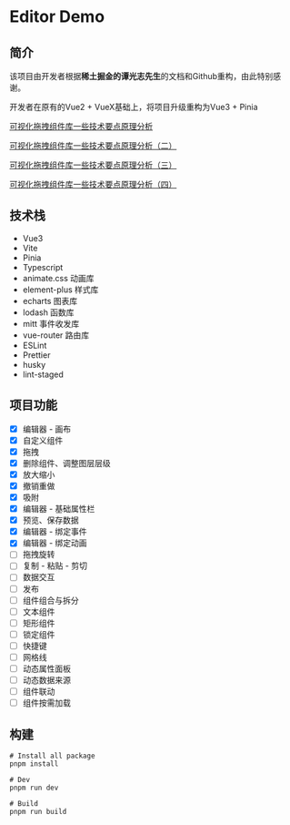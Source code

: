 # Editor Demo

## 简介

该项目由开发者根据**稀土掘金的谭光志先生**的文档和Github重构，由此特别感谢。

开发者在原有的Vue2 + VueX基础上，将项目升级重构为Vue3 + Pinia

[可视化拖拽组件库一些技术要点原理分析](https://github.com/woai3c/Front-end-articles/issues/19)

[可视化拖拽组件库一些技术要点原理分析（二）](https://github.com/woai3c/Front-end-articles/issues/20)

[可视化拖拽组件库一些技术要点原理分析（三）](https://github.com/woai3c/Front-end-articles/issues/21)

[可视化拖拽组件库一些技术要点原理分析（四）](https://github.com/woai3c/Front-end-articles/issues/33)

## 技术栈

- Vue3
- Vite
- Pinia
- Typescript
- animate.css 动画库
- element-plus 样式库
- echarts 图表库
- lodash 函数库
- mitt 事件收发库
- vue-router 路由库
- ESLint
- Prettier
- husky
- lint-staged

## 项目功能

- [x] 编辑器 - 画布
- [x] 自定义组件
- [x] 拖拽
- [x] 删除组件、调整图层层级
- [x] 放大缩小
- [x] 撤销重做
- [x] 吸附
- [x] 编辑器 - 基础属性栏
- [x] 预览、保存数据
- [x] 编辑器 - 绑定事件
- [x] 编辑器 - 绑定动画
- [ ] 拖拽旋转
- [ ] 复制 - 粘贴 - 剪切
- [ ] 数据交互
- [ ] 发布
- [ ] 组件组合与拆分
- [ ] 文本组件
- [ ] 矩形组件
- [ ] 锁定组件
- [ ] 快捷键
- [ ] 网格线
- [ ] 动态属性面板
- [ ] 动态数据来源
- [ ] 组件联动
- [ ] 组件按需加载

## 构建

```shell
# Install all package
pnpm install
```

```shell
# Dev
pnpm run dev
```

```shell
# Build
pnpm run build
```
